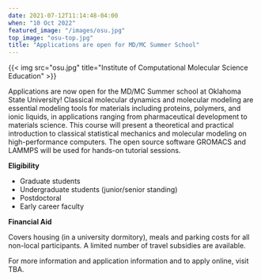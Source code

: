 ```yaml
---
date: 2021-07-12T11:14:48-04:00
when: "10 Oct 2022"
featured_image: "/images/osu.jpg"
top_image: "osu-top.jpg"
title: "Applications are open for MD/MC Summer School"
---
```

{{< img src="osu.jpg" title="Institute of Computational Molecular Science Education" >}}

Applications are now open for the MD/MC Summer school at Oklahoma State University!  Classical molecular dynamics and molecular modeling are essential modeling tools for materials including proteins, polymers, and ionic liquids, in applications ranging from pharmaceutical development to materials science.  This course will present a theoretical and practical introduction to classical statistical mechanics and molecular modeling on high-performance computers. The open source software GROMACS and LAMMPS  will be used for hands-on tutorial sessions.
  
  
  
**Eligibility**

- Graduate students
- Undergraduate students (junior/senior standing)
- Postdoctoral
- Early career faculty

**Financial Aid**

Covers housing (in a university dormitory), meals and parking costs for all non-local participants. A limited number of travel subsidies are available.

For more information and application information and to apply online, visit TBA.

